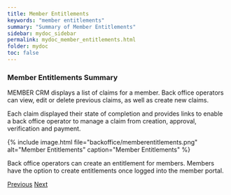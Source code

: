 ```yaml
---
title: Member Entitlements
keywords: "member entitlements"
summary: "Summary of Member Entitlements"
sidebar: mydoc_sidebar
permalink: mydoc_member_entitlements.html
folder: mydoc
toc: false
---
```


### Member Entitlements Summary

MEMBER CRM displays a list of claims for a member. Back office operators can view, edit or delete previous claims, as well as create new claims.

Each claim displayed their state of completion and provides links to enable a back office operator to manage a claim from creation, approval, verification and payment.

{% include image.html file="backoffice/memberentitlements.png" alt="Member Entitlements" caption="Member Entitlements" %}

Back office operators can create an entitlement for members. Members have the option to create entitlements once logged into the member portal.

<a class="btn btn-default btn-lg pull-left" href="mydoc_member_contributions.html" role="button">Previous</a>
<a class="btn btn-primary btn-lg pull-right" href="mydoc_member_SEreturns.html" role="button">Next</a>
